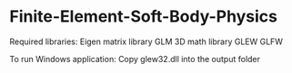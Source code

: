 # Finite-Element-Soft-Body-Physics

Required libraries:
Eigen matrix library
GLM 3D math library 
GLEW
GLFW

To run Windows application:
Copy glew32.dll into the output folder
